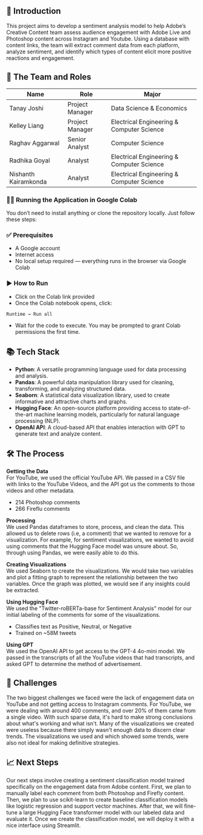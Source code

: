 ## 🌟 Introduction
This project aims to develop a sentiment analysis model to help Adobe’s Creative Content team assess audience engagement with Adobe Live and Photoshop content across Instagram and Youtube. Using a database with content links, the team will extract comment data from each platform, analyze sentiment, and identify which types of content elicit more positive reactions and engagement. 

## 👥 The Team and Roles

| Name            | Role            | Major                                     |
| --------------- | --------------- | ----------------------------------------- |
| Tanay Joshi   | Project Manager | Data Science & Economics                   |
| Kelley Liang     | Project Manager | Electrical Engineering & Computer Science    |
| Raghav Aggarwal | Senior Analyst  | Computer Science                          |
| Radhika Goyal     | Analyst  | Electrical Engineering & Computer Science                              |
| Nishanth Kairamkonda         | Analyst         | Electrical Engineering & Computer Science                              |

### 🧑‍💻 Running the Application in Google Colab
You don’t need to install anything or clone the repository locally. Just follow these steps:


 ### ✅ Prerequisites
  - A Google account
  - Internet access
  - No local setup required — everything runs in the browser via Google Colab


### ▶️ How to Run
- Click on the Colab link provided
- Once the Colab notebook opens, click:
 ```bash
Runtime → Run all
```
- Wait for the code to execute. You may be prompted to grant Colab permissions the first time.

## 📚 Tech Stack

- **Python**: A versatile programming language used for data processing and analysis.
- **Pandas**: A powerful data manipulation library used for cleaning, transforming, and analyzing structured data.
- **Seaborn**: A statistical data visualization library, used to create informative and attractive charts and graphs.
- **Hugging Face**: An open-source platform providing access to state-of-the-art machine learning models, particularly for natural language processing (NLP).
- **OpenAI API**: A cloud-based API that enables interaction with GPT to generate text and analyze content.

## 🛠️ The Process

**Getting the Data**  
For YouTube, we used the official YouTube API. We passed in a CSV file with links to the YouTube Videos, and the API got us the comments to those videos and other metadata.
- 214 Photoshop comments
- 266 Fireflu comments

  
**Processing**  
We used Pandas dataframes to store, process, and clean the data. This allowed us to delete rows (i.e, a comment) that we wanted to remove for a visualization. For example, for sentiment visualizations, we wanted to avoid using comments that the Hugging Face model was unsure about. So, through using Pandas, we were easily able to do this.

**Creating Visualizations**  
We used Seaborn to create the visualizations. We would take two variables and plot a fitting graph to represent the relationship between the two variables. Once the graph was plotted, we would see if any insights could be extracted.

**Using Hugging Face**  
We used the "Twitter-roBERTa-base for Sentiment Analysis" model for our initial labeling of the comments for some of the visualizations. 
- Classifies text as Positive, Neutral, or Negative
- Trained on ~58M tweets

**Using GPT**  
We used the OpenAI API to get access to the GPT-4 4o-mini model. We passed in the transcripts of all the YouTube videos that had transcripts, and asked GPT to determine the method of advertisement. 



## 🚧 Challenges

The two biggest challenges we faced were the lack of engagement data on YouTube and not getting access to Instagram comments. For YouTube, we were dealing with around 400 comments, and over 20% of them came from a single video. With such sparse data, it's hard to make strong conclusions about what's working and what isn't. Many of the visualizations we created were useless because there simply wasn't enough data to discern clear trends. The visualizations we used and which showed some trends, were also not ideal for making definitive strategies. 

## 📈 Next Steps

Our next steps involve creating a sentiment classification model trained specifically on the engagement data from Adobe content. First, we plan to manually label each comment from both Photoshop and Firefly content. Then, we plan to use scikit-learn to create baseline classification models like logistic regression and support vector machines. After that, we will fine-tune a large Hugging Face transformer model with our labeled data and evaluate it. Once we create the classification model, we will deploy it with a nice interface using Streamlit.



                  
